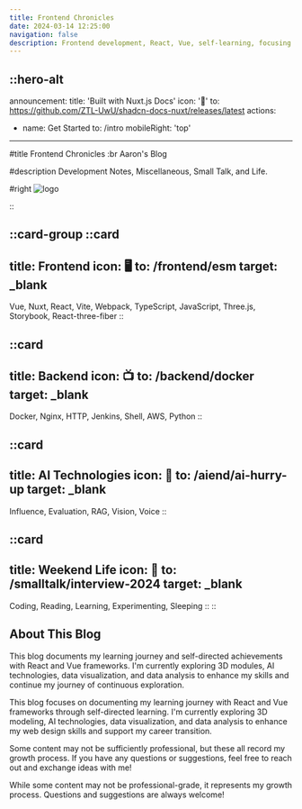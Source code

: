 ```yaml
---
title: Frontend Chronicles
date: 2024-03-14 12:25:00
navigation: false
description: Frontend development, React, Vue, self-learning, focusing on 3D modules, AI, data visualization, and data analysis exploration, supporting web design and career transition.
---
```


::hero-alt
---
announcement:
  title: 'Built with Nuxt.js Docs'
  icon: '🎉'
  to: https://github.com/ZTL-UwU/shadcn-docs-nuxt/releases/latest
actions:
  - name: Get Started
    to: /intro
mobileRight: 'top'
---

#title
Frontend Chronicles :br Aaron's Blog

#description
Development Notes, Miscellaneous, Small Talk, and Life.

#right
![logo](/logo.webp)

::

::card-group
  ::card
  ---
  title: Frontend
  icon: 🖥
  to: /frontend/esm
  target: _blank
  ---
  Vue, Nuxt, React, Vite, Webpack, TypeScript, JavaScript, Three.js, Storybook, React-three-fiber
  ::

  ::card
  ---
  title: Backend
  icon: 📺
  to: /backend/docker
  target: _blank
  ---
  Docker, Nginx, HTTP, Jenkins, Shell, AWS, Python
  ::

  ::card
  ---
  title: AI Technologies
  icon: 🤖
  to: /aiend/ai-hurry-up
  target: _blank
  ---
  Influence, Evaluation, RAG, Vision, Voice
  ::

  ::card
  ---
  title: Weekend Life
  icon: 🍺
  to: /smalltalk/interview-2024
  target: _blank
  ---
  Coding, Reading, Learning, Experimenting, Sleeping
  ::
::

## About This Blog

This blog documents my learning journey and self-directed achievements with React and Vue frameworks. I'm currently exploring 3D modules, AI technologies, data visualization, and data analysis to enhance my skills and continue my journey of continuous exploration.

This blog focuses on documenting my learning journey with React and Vue frameworks through self-directed learning. I'm currently exploring 3D modeling, AI technologies, data visualization, and data analysis to enhance my web design skills and support my career transition.

Some content may not be sufficiently professional, but these all record my growth process. If you have any questions or suggestions, feel free to reach out and exchange ideas with me!

While some content may not be professional-grade, it represents my growth process. Questions and suggestions are always welcome!
